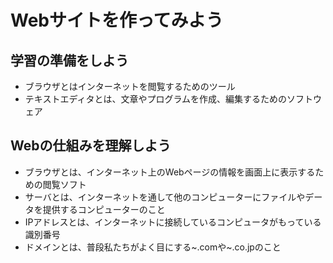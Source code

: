 # Webサイトを作ってみよう

## 学習の準備をしよう
* ブラウザとはインターネットを閲覧するためのツール
* テキストエディタとは、文章やプログラムを作成、編集するためのソフトウェア

## Webの仕組みを理解しよう
* ブラウザとは、インターネット上のWebページの情報を画面上に表示するための閲覧ソフト
* サーバとは、インターネットを通して他のコンピューターにファイルやデータを提供するコンピューターのこと
* IPアドレスとは、インターネットに接続しているコンピュータがもっている識別番号
* ドメインとは、普段私たちがよく目にする~.comや~.co.jpのこと